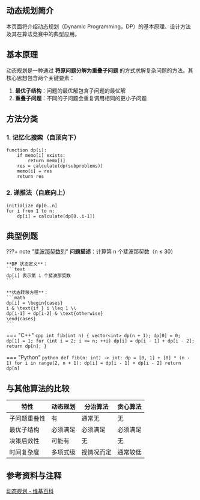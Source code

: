 ## 动态规划简介

本页面将介绍动态规划（Dynamic Programming，DP）的基本原理、设计方法及其在算法竞赛中的典型应用。

## 基本原理

动态规划是一种通过 **将原问题分解为重叠子问题** 的方式求解复杂问题的方法。其核心思想包含两个关键要素：

1.  **最优子结构**：问题的最优解包含子问题的最优解
2.  **重叠子问题**：不同的子问题会重复调用相同的更小子问题

## 方法分类

### 1. 记忆化搜索（自顶向下）

```text
function dp(i):
    if memo[i] exists:
        return memo[i]
    res = calculate(dp(subproblems))
    memo[i] = res
    return res
```

### 2. 递推法（自底向上）

```text
initialize dp[0..n]
for i from 1 to n:
    dp[i] = calculate(dp[0..i-1])
```

## 典型例题

???+ note "[斐波那契数列](https://leetcode-cn.com/problems/fibonacci-number/)"
    **问题描述**：计算第 n 个斐波那契数（n ≤ 30）

    **DP 状态定义**：
    ```text
    dp[i] 表示第 i 个斐波那契数
    ```

    **状态转移方程**：
    ```math
    dp[i] = \begin{cases}
    i & \text{if } i \leq 1 \\
    dp[i-1] + dp[i-2] & \text{otherwise}
    \end{cases}
    ```

=== "C++"
    ```cpp
    int fib(int n) {
      vector<int> dp(n + 1);
      dp[0] = 0;
      dp[1] = 1;
      for (int i = 2; i <= n; ++i) dp[i] = dp[i - 1] + dp[i - 2];
      return dp[n];
    }
    ```

=== "Python"
    ```python
    def fib(n: int) -> int:
        dp = [0, 1] + [0] * (n - 1)
        for i in range(2, n + 1):
            dp[i] = dp[i - 1] + dp[i - 2]
        return dp[n]
    ```

## 与其他算法的比较

| 特性     | 动态规划 | 分治算法  | 贪心算法 |
| ------ | ---- | ----- | ---- |
| 子问题重叠性 | 有    | 通常无   | 无    |
| 最优子结构  | 必须满足 | 必须满足  | 必须满足 |
| 决策后效性  | 可能有  | 无     | 无    |
| 时间复杂度  | 多项式级 | 视情况而定 | 通常较低 |

## 参考资料与注释

[动态规划 - 维基百科](https://zh.wikipedia.org/wiki/%E5%8A%A8%E6%80%81%E8%A7%84%E5%88%92)
